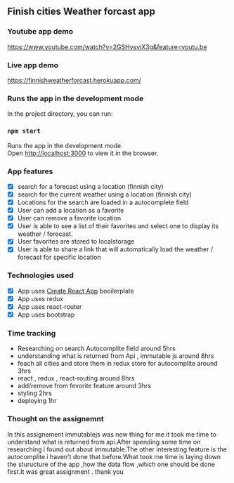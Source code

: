 ## Finish cities Weather forcast app

### Youtube app demo 

https://www.youtube.com/watch?v=2GSHysviX3g&feature=youtu.be 

### Live app demo 

https://finnishweatherforcast.herokuapp.com/

### Runs the app in the development mode

In the project directory, you can run:

### `npm start`

Runs the app in the development mode.<br>
Open [http://localhost:3000](http://localhost:3000) to view it in the browser.


### App features 

- [x] search for a forecast using a location (finnish city)
- [x] search for the current weather using a location (finnish city)
- [x] Locations for the search are loaded in a autocomplete field
- [x] User can add a location as a favorite
- [x] User can remove a favorite location
- [x] User is able to see a list of their favorites and select one to display its weather / forecast.
- [x] User favorites are stored to localstorage
- [x] User is able to share a link that will automatically load the weather / forecast for specific location

### Technologies used 
- [x] App uses [Create React App](https://github.com/facebook/create-react-app) booilerplate
- [x] App uses redux 
- [x] App uses react-router
- [x] App uses bootstrap

### Time tracking 

* Researching on search Autocomplite field around 5hrs 
* understanding what is returned from Api , immutable js around 8hrs 
* feach all cities and store them in redux store for autocomplite around 3hrs
* react , redux , react-routing around 8hrs 
* add/remove from fevorite feature around 3hrs
* styling 2hrs
* deploying 1hr

### Thought on the assignemnt

In this assignement immutablejs was new thing for me it took me time to understand what is returned from api.After
spending some time on researching i found out about immutable.The other interesting feature is the autocomplite 
i haven't done that before.What took me time is laying down the sturucture of the app ,how the data flow ,which one 
should be done first.It was great assignment . thank you


